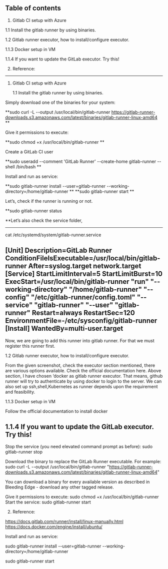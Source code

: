 Table of contents
----------------

1. Gitlab CI setup with Azure
   
1.1 Install the gitlab runner by using binaries.

1.2 Gitlab runner executor, how to install/configure executor.	

1.1.3 Docker setup in VM	

1.1.4 If you want to update the GitLab executor. Try this!

2. Reference:	
----------------------------------------------------------------------------------------------------------------
1. Gitlab CI setup with Azure 

	1.1 Install the gitlab runner by using binaries. 

Simply download one of the binaries for your system:

**sudo curl -L --output /usr/local/bin/gitlab-runner https://gitlab-runner-downloads.s3.amazonaws.com/latest/binaries/gitlab-runner-linux-amd64
**


Give it permissions to execute:

**sudo chmod +x /usr/local/bin/gitlab-runner
**


Create a GitLab CI user 

**sudo useradd --comment 'GitLab Runner' --create-home gitlab-runner --shell /bin/bash
**

Install and run as service:

**sudo gitlab-runner install --user=gitlab-runner --working-directory=/home/gitlab-runner
**
**sudo gitlab-runner start
**

Let’s, check if the runner is running or not. 

**sudo gitlab-runner status

**Let’s also check the service folder,

---------------------------------------------------------- 
cat /etc/systemd/system/gitlab-runner.service


[Unit]
Description=GitLab Runner
ConditionFileIsExecutable=/usr/local/bin/gitlab-runner
After=syslog.target network.target
[Service]
StartLimitInterval=5
StartLimitBurst=10
ExecStart=/usr/local/bin/gitlab-runner "run" "--working-directory" "/home/gitlab-runner" "--config" "/etc/gitlab-runner/config.toml" "--service" "gitlab-runner" "--user" "gitlab-runner"
Restart=always
RestartSec=120
EnvironmentFile=-/etc/sysconfig/gitlab-runner
[Install]
WantedBy=multi-user.target
---------------------------------------------------------------------------------------------------------------------

Now, we are going to add this runner into gitlab runner. For that we must register this runner first. 

1.2 Gitlab runner executor, how to install/configure executor.

From the given screenshot, check the executor section mentioned, there are various options available. Check the official documentation here.
Above section, I have chosen ‘docker as gitlab runner executor. That means, github runner will try to authenticate by using docker to login to the server. We can also set up ssh,shell,Kubernetes as runner depends upon the requirement and feasibility. 

1.1.3 Docker setup in VM
 
Follow the official documentation to install docker


1.1.4 If you want to update the GitLab executor. Try this!
--------------------------------------------------------------

Stop the service (you need elevated command prompt as before):
sudo gitlab-runner stop


Download the binary to replace the GitLab Runner executable. For example:
sudo curl -L --output /usr/local/bin/gitlab-runner "https://gitlab-runner-downloads.s3.amazonaws.com/latest/binaries/gitlab-runner-linux-amd64"

You can download a binary for every available version as described in Bleeding Edge - download any other tagged release.

Give it permissions to execute:
sudo chmod +x /usr/local/bin/gitlab-runner
Start the service:
sudo gitlab-runner start


2. Reference: 

https://docs.gitlab.com/runner/install/linux-manually.html
https://docs.docker.com/engine/install/ubuntu/




Install and run as service:

sudo gitlab-runner install --user=gitlab-runner --working-directory=/home/gitlab-runner

sudo gitlab-runner start






